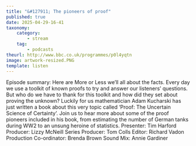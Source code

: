```yaml
---
title: "&#127911; The pioneers of proof"
published: true
date: 2025-04-29-16-41
taxonomy:
    category:
        - stream
    tag:
        - podcasts
theurl: http://www.bbc.co.uk/programmes/p0l4yqtn
image: artwork-resized.PNG
template: listen
---
```


Episode summary: Here are More or Less we&rsquo;ll all about the facts. Every day we use a toolkit of known proofs to try and answer our listeners&rsquo; questions. But who do we have to thank for this toolkit and how did they set about proving the unknown? Luckily for us mathematician Adam Kucharski has just written a book about this very topic called &lsquo;Proof: The Uncertain Science of Certainty&rsquo;. Join us to hear more about some of the proof pioneers included in his book, from estimating the number of German tanks during WW2 to an unsung heroine of statistics. Presenter: Tim Harford Producer: Lizzy McNeill Series Producer: Tom Colls Editor: Richard Vadon Production Co-ordinator: Brenda Brown Sound Mix: Annie Gardiner
